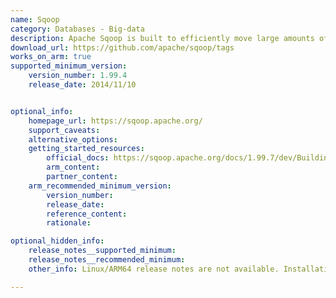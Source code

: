 ```yaml
---
name: Sqoop
category: Databases - Big-data
description: Apache Sqoop is built to efficiently move large amounts of data between Apache Hadoop and structured databases, such as relational databases.
download_url: https://github.com/apache/sqoop/tags
works_on_arm: true
supported_minimum_version:
    version_number: 1.99.4
    release_date: 2014/11/10


optional_info:
    homepage_url: https://sqoop.apache.org/
    support_caveats:
    alternative_options:
    getting_started_resources:
        official_docs: https://sqoop.apache.org/docs/1.99.7/dev/BuildingSqoop2.html
        arm_content:
        partner_content:
    arm_recommended_minimum_version:
        version_number:
        release_date:
        reference_content:
        rationale:

optional_hidden_info:
    release_notes__supported_minimum:
    release_notes__recommended_minimum:
    other_info: Linux/ARM64 release notes are not available. Installation and Testing were done using released tar files.

---
```

